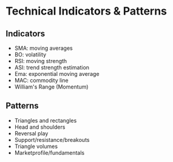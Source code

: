 # Technical Indicators & Patterns

## Indicators
- SMA: moving averages
- BO: volatility
- RSI: moving strength
- ASI: trend strength estimation
- Ema: exponential moving average
- MAC: commodity line
- William's Range (Momentum)

## Patterns
- Triangles and rectangles
- Head and shoulders
- Reversal play
- Support/resistance/breakouts
- Triangle volumes
- Marketprofile/fundamentals